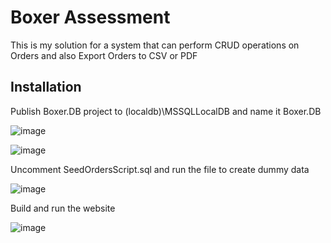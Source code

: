 # Boxer Assessment
This is my solution for a system that can perform CRUD operations on Orders and also Export Orders to CSV or PDF

## Installation

Publish Boxer.DB project to (localdb)\MSSQLLocalDB and name it Boxer.DB 


![image](https://github.com/user-attachments/assets/7ad5e78c-b410-4ae6-92d9-d84d34c4d774)


![image](https://github.com/user-attachments/assets/5b81a709-c90f-42c2-9dad-4726860b0583)



Uncomment SeedOrdersScript.sql and run the file to create dummy data 


![image](https://github.com/user-attachments/assets/67f0bec6-aae3-44c4-80de-a2361ff10662)


Build and run the website


![image](https://github.com/user-attachments/assets/0b6226b4-be4d-40cf-a848-c10dfb8e34ea)


